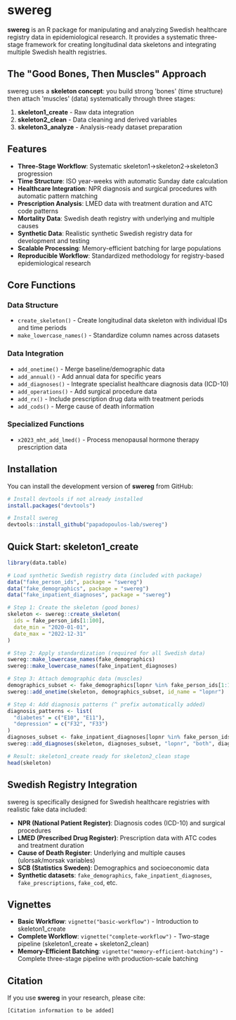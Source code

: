 # swereg

**swereg** is an R package for manipulating and analyzing Swedish healthcare registry data in epidemiological research. It provides a systematic three-stage framework for creating longitudinal data skeletons and integrating multiple Swedish health registries.

## The "Good Bones, Then Muscles" Approach

swereg uses a **skeleton concept**: you build strong 'bones' (time structure) then attach 'muscles' (data) systematically through three stages:

1. **skeleton1_create** - Raw data integration 
2. **skeleton2_clean** - Data cleaning and derived variables
3. **skeleton3_analyze** - Analysis-ready dataset preparation

## Features

- **Three-Stage Workflow**: Systematic skeleton1→skeleton2→skeleton3 progression
- **Time Structure**: ISO year-weeks with automatic Sunday date calculation
- **Healthcare Integration**: NPR diagnosis and surgical procedures with automatic pattern matching
- **Prescription Analysis**: LMED data with treatment duration and ATC code patterns  
- **Mortality Data**: Swedish death registry with underlying and multiple causes
- **Synthetic Data**: Realistic synthetic Swedish registry data for development and testing
- **Scalable Processing**: Memory-efficient batching for large populations
- **Reproducible Workflow**: Standardized methodology for registry-based epidemiological research

## Core Functions

### Data Structure
- `create_skeleton()` - Create longitudinal data skeleton with individual IDs and time periods
- `make_lowercase_names()` - Standardize column names across datasets

### Data Integration
- `add_onetime()` - Merge baseline/demographic data
- `add_annual()` - Add annual data for specific years
- `add_diagnoses()` - Integrate specialist healthcare diagnosis data (ICD-10)
- `add_operations()` - Add surgical procedure data
- `add_rx()` - Include prescription drug data with treatment periods
- `add_cods()` - Merge cause of death information

### Specialized Functions
- `x2023_mht_add_lmed()` - Process menopausal hormone therapy prescription data

## Installation

You can install the development version of **swereg** from GitHub:

```r
# Install devtools if not already installed
install.packages("devtools")

# Install swereg
devtools::install_github("papadopoulos-lab/swereg")
```

## Quick Start: skeleton1_create

```r
library(data.table)

# Load synthetic Swedish registry data (included with package)
data("fake_person_ids", package = "swereg")
data("fake_demographics", package = "swereg")
data("fake_inpatient_diagnoses", package = "swereg")

# Step 1: Create the skeleton (good bones)
skeleton <- swereg::create_skeleton(
  ids = fake_person_ids[1:100],
  date_min = "2020-01-01",
  date_max = "2022-12-31"
)

# Step 2: Apply standardization (required for all Swedish data)
swereg::make_lowercase_names(fake_demographics)
swereg::make_lowercase_names(fake_inpatient_diagnoses)

# Step 3: Attach demographic data (muscles)
demographics_subset <- fake_demographics[lopnr %in% fake_person_ids[1:100]]
swereg::add_onetime(skeleton, demographics_subset, id_name = "lopnr")

# Step 4: Add diagnosis patterns (^ prefix automatically added)
diagnosis_patterns <- list(
  "diabetes" = c("E10", "E11"),
  "depression" = c("F32", "F33")
)
diagnoses_subset <- fake_inpatient_diagnoses[lopnr %in% fake_person_ids[1:100]]
swereg::add_diagnoses(skeleton, diagnoses_subset, "lopnr", "both", diagnosis_patterns)

# Result: skeleton1_create ready for skeleton2_clean stage
head(skeleton)
```

## Swedish Registry Integration

swereg is specifically designed for Swedish healthcare registries with realistic fake data included:

- **NPR (National Patient Register)**: Diagnosis codes (ICD-10) and surgical procedures
- **LMED (Prescribed Drug Register)**: Prescription data with ATC codes and treatment duration  
- **Cause of Death Register**: Underlying and multiple causes (ulorsak/morsak variables)
- **SCB (Statistics Sweden)**: Demographics and socioeconomic data
- **Synthetic datasets**: `fake_demographics`, `fake_inpatient_diagnoses`, `fake_prescriptions`, `fake_cod`, etc.

## Vignettes

- **Basic Workflow**: `vignette("basic-workflow")` - Introduction to skeleton1_create
- **Complete Workflow**: `vignette("complete-workflow")` - Two-stage pipeline (skeleton1_create + skeleton2_clean)
- **Memory-Efficient Batching**: `vignette("memory-efficient-batching")` - Complete three-stage pipeline with production-scale batching

## Citation

If you use **swereg** in your research, please cite:

```
[Citation information to be added]
```
